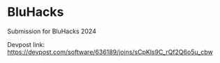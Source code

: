 # BluHacks
Submission for BluHacks 2024

Devpost link: https://devpost.com/software/636189/joins/sCpKls9C_rQf2Q6o5u_cbw
